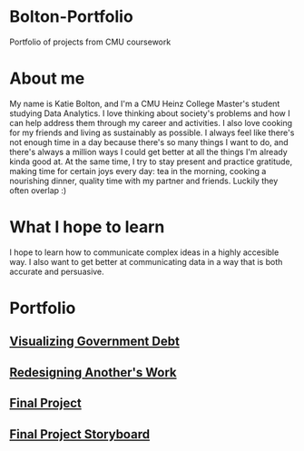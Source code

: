 # Bolton-Portfolio
Portfolio of projects from CMU coursework

# About me
My name is Katie Bolton, and I'm a CMU Heinz College Master's student studying Data Analytics. I love thinking about society's problems and how I can help address them through my career and activities. I also love cooking for my friends and living as sustainably as possible. I always feel like there's not enough time in a day because there's so many things I want to do, and there's always a million ways I could get better at all the things I'm already kinda good at. At the same time, I try to stay present and practice gratitude, making time for certain joys every day: tea in the morning, cooking a nourishing dinner, quality time with my partner and friends. Luckily they often overlap :)

# What I hope to learn
I hope to learn how to communicate complex ideas in a highly accesible way. I also want to get better at communicating data in a way that is both accurate and persuasive. 

# Portfolio
## [Visualizing Government Debt](/GovDebtViz.md)
## [Redesigning Another's Work](/Redesign.md)
## [Final Project](/KB_final_project.md)
## [Final Project Storyboard](/Final_project_storyboard.md)
